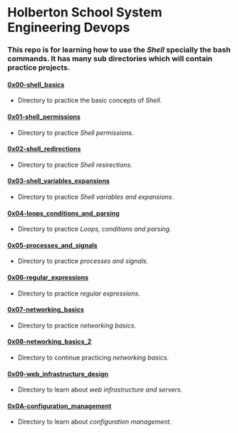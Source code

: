 # Holberton School System Engineering Devops
### This repo is for learning how to use the *Shell* specially the bash commands. It has many sub directories which will contain practice projects.

#### [0x00-shell_basics](./0x00-shell_basics)
* Directory to practice the basic concepts of _Shell_.

#### [0x01-shell_permissions](./0x01-shell_permissions)
* Directory to practice _Shell permissions_.

#### [0x02-shell_redirections](./0x02-shell_redirections)
* Directory to practice _Shell resirections_.

#### [0x03-shell_variables_expansions](./0x03-shell_variables_expansions)
* Directory to practice _Shell variables and expansions_.

#### [0x04-loops_conditions_and_parsing](./0x04-loops_conditions_and_parsing)
* Directory to practice _Loops, conditions and parsing_.

#### [0x05-processes_and_signals](./0x05-processes_and_signals)
* Directory to practice _processes and signals_.

#### [0x06-regular_expressions](./0x06-regular_expressions)
* Directory to practice _regular expressions_.

#### [0x07-networking_basics](./0x07-networking_basics)
* Directory to practice _networking basics_.

#### [0x08-networking_basics_2](./0x08-networking_basics_2)
* Directory to continue practicing _networking basics_.

#### [0x09-web_infrastructure_design](./0x09-web_infrastructure_design)
* Directory to learn about _web infrastructure and servers_.

#### [0x0A-configuration_management](./0x0A-configuration_management)
* Directory to learn about _configuration management_.
